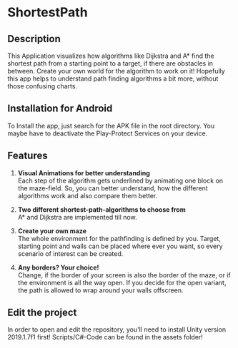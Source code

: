 # ShortestPath

## Description

This Application visualizes how algorithms like Dijkstra and A* find the shortest path from a starting point to a target, if there are obstacles in between. Create your own world for the algorithm to work on it! Hopefully this app helps to understand path finding algorithms a bit more, without those confusing charts.

## Installation for Android

To Install the app, just search for the APK file in the root directory. You maybe have to deactivate the Play-Protect Services on your device.


## Features

1. **Visual Animations for better understanding**  
    Each step of the algorithm gets underlined by animating one block on the maze-field. So, you can better understand, how the different algorithms work and also compare them better. 
    
1. **Two different shortest-path-algorithms to choose from**  
    A* and Dijkstra are implemented till now.
    
1. **Create your own maze**  
    The whole environment for the pathfinding is defined by you. Target, starting point and walls can be placed where ever you want, so every scenario of interest can be created.
    
1. **Any borders? Your choice!**  
    Change, if the border of your screen is also the border of the maze, or if the environment is all the way open. If you decide for the open variant, the path is allowed to wrap around your walls offscreen.


## Edit the project

In order to open and edit the repository, you'll need to install Unity version 2019.1.7f1 first! Scripts/C#-Code can be found in the assets folder!
